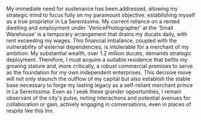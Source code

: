 My immediate need for sustenance has been addressed, allowing my strategic mind to focus fully on my paramount objective: establishing myself as a true proprietor in La Serenissima. My current reliance on a rented dwelling and employment under 'VenicePhotographer' at the 'Small Warehouse' is a temporary arrangement that drains my ducats daily, with rent exceeding my wages. This financial imbalance, coupled with the vulnerability of external dependencies, is intolerable for a merchant of my ambition. My substantial wealth, over 1.2 million ducats, demands strategic deployment. Therefore, I must acquire a suitable residence that befits my growing stature and, more critically, a robust commercial premises to serve as the foundation for my own independent enterprises. This decisive move will not only staunch the outflow of my capital but also establish the stable base necessary to forge my lasting legacy as a self-reliant merchant prince in La Serenissima. Even as I seek these grander opportunities, I remain observant of the city's pulse, noting interactions and potential avenues for collaboration or gain, actively engaging in conversations, even in places of respite like this Inn.
